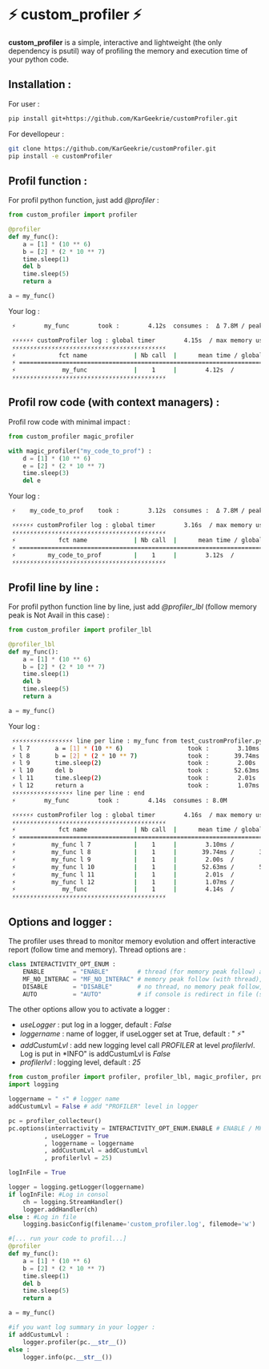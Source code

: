 # ⚡ custom_profiler ⚡

**custom_profiler** is a simple, interactive and lightweight (the only dependency is psutil) way of profiling the memory and execution time of your python code.

## Installation :

For user :
```bash
pip install git+https://github.com/KarGeekrie/customProfiler.git
```

For devellopeur :
```bash
git clone https://github.com/KarGeekrie/customProfiler.git
pip install -e customProfiler
```

## Profil function :

For profil python function, just add *@profiler* :
```python
from custom_profiler import profiler

@profiler
def my_func():
    a = [1] * (10 ** 6)
    b = [2] * (2 * 10 ** 7)  
    time.sleep(1)
    del b
    time.sleep(5)
    return a

a = my_func()
```

Your log :
```bash
 ⚡        my_func        took :        4.12s  consumes :  Δ 7.8M / peak 160.3M

 ⚡⚡⚡⚡⚡⚡ customProfiler log : global timer        4.15s  / max memory use   172.2M  ⚡⚡⚡⚡⚡
 ⚡⚡⚡⚡⚡⚡⚡⚡⚡⚡⚡⚡⚡⚡⚡⚡⚡⚡⚡⚡⚡⚡⚡⚡⚡⚡⚡⚡⚡⚡⚡⚡⚡⚡⚡⚡⚡⚡⚡⚡⚡⚡⚡
 ⚡            fct name             | Nb call  |      mean time / global       |   mem Δ /  peak    ⚡
 ⚡ =============================================================================================== ⚡
 ⚡             my_func             |    1     |        4.12s  /        4.12s  |    7.8M /  160.3M  ⚡
 ⚡⚡⚡⚡⚡⚡⚡⚡⚡⚡⚡⚡⚡⚡⚡⚡⚡⚡⚡⚡⚡⚡⚡⚡⚡⚡⚡⚡⚡⚡⚡⚡⚡⚡⚡⚡⚡⚡⚡⚡⚡⚡⚡

```

## Profil row code (with context managers) :

Profil row code with minimal impact :

```python
from custom_profiler magic_profiler

with magic_profiler("my_code_to_prof") :
    d = [1] * (10 ** 6)
    e = [2] * (2 * 10 ** 7)  
    time.sleep(3)
    del e
```

Your log :
```bash
 ⚡    my_code_to_prof    took :        3.12s  consumes :  Δ 7.8M / peak 160.3M

 ⚡⚡⚡⚡⚡⚡ customProfiler log : global timer        3.16s  / max memory use   172.0M  ⚡⚡⚡⚡⚡
 ⚡⚡⚡⚡⚡⚡⚡⚡⚡⚡⚡⚡⚡⚡⚡⚡⚡⚡⚡⚡⚡⚡⚡⚡⚡⚡⚡⚡⚡⚡⚡⚡⚡⚡⚡⚡⚡⚡⚡⚡⚡⚡⚡
 ⚡            fct name             | Nb call  |      mean time / global       |   mem Δ /  peak    ⚡
 ⚡ =============================================================================================== ⚡
 ⚡         my_code_to_prof         |    1     |        3.12s  /        3.12s  |    7.8M /  160.3M  ⚡
 ⚡⚡⚡⚡⚡⚡⚡⚡⚡⚡⚡⚡⚡⚡⚡⚡⚡⚡⚡⚡⚡⚡⚡⚡⚡⚡⚡⚡⚡⚡⚡⚡⚡⚡⚡⚡⚡⚡⚡⚡⚡⚡⚡

```

## Profil line by line :

For profil python function line by line, just add *@profiler_lbl* (follow memory peak is Not Avail in this case) :
```python
from custom_profiler import profiler_lbl

@profiler_lbl
def my_func():
    a = [1] * (10 ** 6)
    b = [2] * (2 * 10 ** 7)  
    time.sleep(1)
    del b
    time.sleep(5)
    return a

a = my_func()
```

Your log :
```bash
 ⚡⚡⚡⚡⚡⚡⚡⚡⚡⚡⚡⚡⚡⚡⚡⚡⚡ line per line : my_func from test_custromProfiler.py
 ⚡ l 7       a = [1] * (10 ** 6)                  took :        3.10ms consumes : 7.5M
 ⚡ l 8       b = [2] * (2 * 10 ** 7)              took :       39.74ms consumes : 152.5M
 ⚡ l 9       time.sleep(2)                        took :        2.00s  consumes : 0.0B
 ⚡ l 10      del b                                took :       52.63ms consumes : -152.3M
 ⚡ l 11      time.sleep(2)                        took :        2.01s  consumes : 0.0B
 ⚡ l 12      return a                             took :        1.07ms consumes : 0.0B
 ⚡⚡⚡⚡⚡⚡⚡⚡⚡⚡⚡⚡⚡⚡⚡⚡⚡ line per line : end
 ⚡        my_func        took :        4.14s  consumes : 8.0M

 ⚡⚡⚡⚡⚡⚡ customProfiler log : global timer        4.16s  / max memory use   172.3M  ⚡⚡⚡⚡⚡
 ⚡⚡⚡⚡⚡⚡⚡⚡⚡⚡⚡⚡⚡⚡⚡⚡⚡⚡⚡⚡⚡⚡⚡⚡⚡⚡⚡⚡⚡⚡⚡⚡⚡⚡⚡⚡⚡⚡⚡⚡⚡⚡⚡
 ⚡            fct name             | Nb call  |      mean time / global       |   mem Δ /  peak    ⚡
 ⚡ =============================================================================================== ⚡
 ⚡          my_func l 7            |    1     |        3.10ms /        3.10ms |    7.5M /     N.A  ⚡
 ⚡          my_func l 8            |    1     |       39.74ms /       39.74ms |  152.5M /     N.A  ⚡
 ⚡          my_func l 9            |    1     |        2.00s  /        2.00s  |    0.0B /     N.A  ⚡
 ⚡          my_func l 10           |    1     |       52.63ms /       52.63ms | -152.3M /     N.A  ⚡
 ⚡          my_func l 11           |    1     |        2.01s  /        2.01s  |    0.0B /     N.A  ⚡
 ⚡          my_func l 12           |    1     |        1.07ms /        1.07ms |    0.0B /     N.A  ⚡
 ⚡             my_func             |    1     |        4.14s  /        4.14s  |    8.0M /     N.A  ⚡
 ⚡⚡⚡⚡⚡⚡⚡⚡⚡⚡⚡⚡⚡⚡⚡⚡⚡⚡⚡⚡⚡⚡⚡⚡⚡⚡⚡⚡⚡⚡⚡⚡⚡⚡⚡⚡⚡⚡⚡⚡⚡⚡⚡

```

## Options and logger :

The profiler uses thread to monitor memory evolution and offert interactive report (follow time and memory). Thread options are :

```python
class INTERACTIVITY_OPT_ENUM :
    ENABLE        = "ENABLE"        # thread (for memory peak follow) and interactive print
    MF_NO_INTERAC = "MF_NO_INTERAC" # memory peak follow (with thread), no interacrtif print
    DISABLE       = "DISABLE"       # no thread, no memory peak follow, no interacrtif print
    AUTO          = "AUTO"          # if console is redirect in file (sys.stdout.isatty() == false) AUTO is equivalente to MF_NO_INTERAC else is equivalente to ENABLE
```

The other options allow you to activate a logger :
* *useLogger* : put log in a logger, default : *False*
* *loggername* : name of logger, if useLogger set at True, default : " ⚡"
* *addCustumLvl* : add new logging level call *PROFILER* at level *profilerlvl*. Log is put in *INFO" is addCustumLvl is *False*
* *profilerlvl* : logging level, default : *25*

```python
from custom_profiler import profiler, profiler_lbl, magic_profiler, profiler_collecteur, INTERACTIVITY_OPT_ENUM
import logging

loggername = " ⚡" # logger name
addCustumLvl = False # add "PROFILER" level in logger

pc = profiler_collecteur()
pc.options(interractivity = INTERACTIVITY_OPT_ENUM.ENABLE # ENABLE / MF_NO_INTERAC / DISABLE / AUTO
          , useLogger = True
          , loggername = loggername
          , addCustumLvl = addCustumLvl
          , profilerlvl = 25)

logInFile = True

logger = logging.getLogger(loggername)
if logInFile: #Log in consol
    ch = logging.StreamHandler()
    logger.addHandler(ch)
else : #Log in file
    logging.basicConfig(filename='custom_profiler.log', filemode='w')

#[... run your code to profil...]
@profiler
def my_func():
    a = [1] * (10 ** 6)
    b = [2] * (2 * 10 ** 7)  
    time.sleep(1)
    del b
    time.sleep(5)
    return a

a = my_func()

#if you want log summary in your logger :
if addCustumLvl :
    logger.profiler(pc.__str__())
else :
    logger.info(pc.__str__())
```

